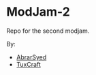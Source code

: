 ModJam-2
========

Repo for the second modjam.

By:
* [AbrarSyed](https://github.com/AbrarSyed)
* [TuxCraft](https://github.com/TuxCraft)
